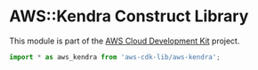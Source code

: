 # AWS::Kendra Construct Library


This module is part of the [AWS Cloud Development Kit](https://github.com/aws/aws-cdk) project.

```ts nofixture
import * as aws_kendra from 'aws-cdk-lib/aws-kendra';
```
